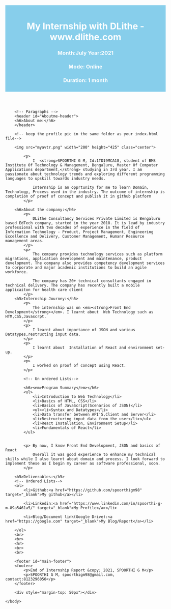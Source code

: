 <!DOCTYPE html>
<html>
	<head>
		<meta charset="utf-8">
		<title>Internship Report</title>
		<!--CSS Style start ---> 
		<!--Dont change the CSS unless you want to modify it -->
		<style type="text/css">
			#main-header{
				text-align: center;
				background-color: skyblue;
				color: white;
				padding: 10px;
			}
			#Aboutme-header{
			text-align: center;
				background-color: white;
				color: black;
				font-size: 38px;
				padding: 10px;	
			}
			#main-footer{
			text-align: center;
				background-color: skyblue;
				color: white;
				font-size: 18px;
				padding: 10px;
				width: 100%;
				height: 10%;	
			}
			.center {
 				 display: block;
				 margin-left: auto;
				 margin-right: auto;
				 width: 50%;
			}
		</style>
		<!--CSS Style end --->
	</head>
	<body>
		<!-- Headings -->
		<header id="main-header">
		<h1>My Internship with DLithe - www.dlithe.com</h1>
		<h3>Month:July Year:2021</h3>
		<h3>Mode: Online</h3>
		<h3>Duration: 1 month</h3>
		</header>

		<!-- Paragraphs -->
		<header id="Aboutme-header">
		<h6>About me:</h6>
		</header>
		
		<!-- keep the profile pic in the same folder as your index.html file-->
	
		<img src="myavtr.png" width="200" height="425" class="center">

			<p>
				I  <strong>SPOORTHI G M, Id:1TD19MCA18, student of BMS Institute Of Technology & Management, Bengaluru, Master Of Computer Applications department,</strong> studying in 3rd year. I am passionate about technology trends and exploring different programming languages to upskill towards industry needs. 

				Internship is an opprtunity for me to learn Domain, Technology, Process used in the industry. The outcome of internship is completion of proof of concept and publish it in github platform			
			</p>
			
		<h6>About the company:</h6>
			<p>
				DLithe Consultancy Services Private Limited is Bengaluru based EdTech company, started in the year 2018. It is lead by industry professional with two decades of experience in the field of Information Technology - Product, Project Management, Engineering Excellence and Delivery, Customer Management, Humanr Resource management areas. 
			</p>
			<p>
				The company provides technology services such as platform migrations, application development and maintenance, product development. The company also provides competency development services to corporate and major academic institutions to build an agile workforce.

				The company has 20+ technical consultants engaged in technical delivery. The company has recently built a mobile applicaiton for health care client
			</p>
		<h5>Internship Journey:</h5>
			<p>
				The internship was on <em><strong>Front End Development</strong></em>. I learnt about  Web Technology such as HTM,CSS,Javascrpt.
			</p>
			<p>
				I learnt about importance of JSON and various Datatypes,restructing input data.
			</p>
			<p>
				I learnt about  Installation of React and environment set-up. 
			</p>
			<p>
				I worked on proof of concept using React.
			</p>
			
			<!-- Un ordered Lists-->

			<h6><em>Program Summary</em></h6>
			<ul>
				<li>Introduction to Web Technology</li>
				<li>Basics of HTML, CSS</li>
				<li>Basics of JavaScript(Scenarios of JSON)</li>
				<ul><li>Syntax and Datatypes</li>
				<li>Data transfer between API'S,Client and Server</li>
				<li>Restructuring input data from the user</li></ul>
				<li>React Installation, Environment Setup</li>
				<li>Fundamentals of React</li>
			</ul>	


			<p> By now, I know Front End Development, JSON and basics of React
				Overall it was good experience to enhance my technical skills while I also learnt about domain and process. I look forward to implement these as I begin my career as software professional, soon.
			</p>

		<h5>Deliverables:</h5>
		<!-- Ordered Lists-->
		<ol>
			<li>Github:<a href="https://github.com/spoorthigm98" target="_blank">My github</a></li>

			<li>Linkedin:<a href="https://www.linkedin.com/in/spoorthi-g-m-89a5461a5/" target="_blank">My Profile</a></li>

			<li>Blog/Document link(Google Drive):<a href="https://google.com" target="_blank">My Blog/Report</a></li>

		</ol>
		<br>
		<br>
		<hr>
		<br>
		<br>

		<footer id="main-footer">
		<footer>
			<p>End of Internship Report &copy; 2021, SPOORTHI G M</p>
			<p>SPOORTHI G M, spoorthigm98@gmail.com, contact:8123296050</p>
		</footer>

		<div style="margin-top: 50px"></div>
		
	</body>
</html>


